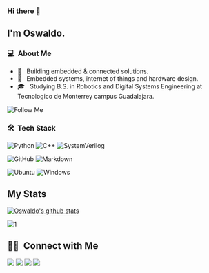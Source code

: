 ### Hi there 👋

## I'm Oswaldo.

### 💻 &nbsp;About Me 

- 🧠 &nbsp; Building embedded & connected solutions.
- 🤖 &nbsp; Embedded systems, internet of things and hardware design.
- 🎓 &nbsp; Studying B.S. in Robotics and Digital Systems Engineering at Tecnologico de Monterrey campus Guadalajara.

![Follow Me](https://img.shields.io/github/followers/OSWA00.svg?style=social&label=Follow&maxAge=2592000)


### 🛠 &nbsp;Tech Stack

![Python](https://img.shields.io/badge/Python-3776AB?style=for-the-badge&logo=python&logoColor=white)
![C++](https://img.shields.io/badge/C%2B%2B-00599C?style=for-the-badge&logo=c%2B%2B&logoColor=white)
![SystemVerilog](https://img.shields.io/badge/SystemVerilog-00629B?style=for-the-badge&logo=IEEE&logoColor=white)
  
![GitHub](https://img.shields.io/badge/GitHub-100000?style=for-the-badge&logo=github&logoColor=white)
![Markdown](https://img.shields.io/badge/Markdown-000000?style=for-the-badge&logo=markdown&logoColor=white)

![Ubuntu](https://img.shields.io/badge/Ubuntu-E95420?style=for-the-badge&logo=ubuntu&logoColor=white)
![Windows](https://img.shields.io/badge/Windows-0078D6?style=for-the-badge&logo=windows&logoColor=white)

## My Stats
[![Oswaldo's github stats](https://github-readme-stats.vercel.app/api?username=OSWA00&theme=blue-green)](https://github.com/OSWA00/github-readme-stats)

![1](https://github-readme-stats.vercel.app/api/top-langs/?username=OSWA00&theme=blue-green)


##  🤝🏻 &nbsp;Connect with Me

<p align="center">

<a href="https://www.linkedin.com/in/oswaldo-ernesto-hernandez/"><img src="https://img.shields.io/badge/LinkedIn-0077B5?style=for-the-badge&logo=linkedin&logoColor=white"/></a>
<a href="mailto:oswahdez00@gmail.com"><img src="https://img.shields.io/badge/Gmail-D14836?style=for-the-badge&logo=gmail&logoColor=white"/></a>
<a href="https://twitter.com/oswahdez00"><img src="https://img.shields.io/badge/Twitter-1DA1F2?style=for-the-badge&logo=twitter&logoColor=white"/></a>
<a href="https://oswahdez00.medium.com/"><img src="https://img.shields.io/badge/Medium-12100E?style=for-the-badge&logo=medium&logoColor=white"/></a>

